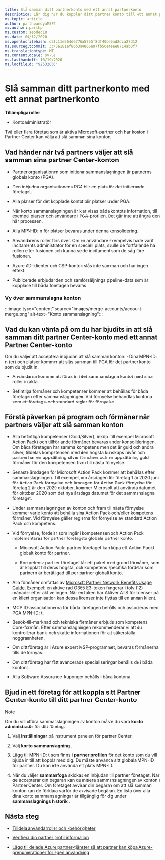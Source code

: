 ```yaml
---
title: Slå samman ditt partnerkonto med ett annat partnerkonto
description: Lär dig hur du kopplar ditt partner konto till ett annat partner konto i Partner Center – för företag som är aktiva Microsoft-partner i Partner Center.
ms.topic: article
author: parthpandyaMSFT
ms.author: parthp
ms.custom: seodec18
ms.date: 06/12/2020
ms.openlocfilehash: d38c11e564d6776a5755f8df40ba6ad2dca27d12
ms.sourcegitcommit: 3c45a181ef86b3a4866e97fb50efeae8714ab3f7
ms.translationtype: MT
ms.contentlocale: sv-SE
ms.lasthandoff: 10/19/2020
ms.locfileid: "92532033"
---
```

# <a name="merge-your-partner-account-with-another-partner-account"></a>Slå samman ditt partnerkonto med ett annat partnerkonto

**Tillämpliga roller**

- Kontoadministratör

Två eller flera företag som är aktiva Microsoft-partner och har konton i Partner Center kan välja att slå samman sina konton.

## <a name="what-happens-when-two-partners-elect-to-merge-their-partner-center-accounts"></a>Vad händer när två partners väljer att slå samman sina partner Center-konton

- Partner organisationen som initierar sammanslagningen är partnerns globala konto (PGA).

- Den inbjudna organisationens PGA blir en plats för det initierande företaget.

- Alla platser för det kopplade kontot blir platser under PGA.

- När konto sammanslagningen är klar visas båda kontots information, till exempel platser och användare i PGA-profilen. Det går inte att ångra den här processen.

- Alla MPN-ID: n för platser bevaras under denna konsolidering.

- Användarens roller förs över. Om en användare exempelvis hade varit incitaments administratör för en speciell plats, skulle de fortfarande ha rollen efter fusionen och kunna se de incitament som de såg före fusionen.

- Azure AD-klienter och CSP-konton slås inte samman och har ingen effekt.

- Publicerade erbjudanden och samförsäljnings pipeline-data som är kopplade till båda företagen bevaras

### <a name="view-of-merged-accounts"></a>Vy över sammanslagna konton

:::image type="content" source="images/merge-accounts/account-merge.png" alt-text="Konto sammanslagning":::

## <a name="what-to-expect-if-you-have-been-invited-to-merge-your-partner-center-account-with-another-partner-center-account"></a>Vad du kan vänta på om du har bjudits in att slå samman ditt partner Center-konto med ett annat Partner Center-konto

Om du väljer att acceptera inbjudan att slå samman konton: · Dina MPN-ID: n (er) och platser kommer att slås samman till PGA för det partner konto som du bjudit in.

- Användarna kommer att föras in i det sammanslagna kontot med sina roller intakta.

- Befintliga förmåner och kompetenser kommer att behållas för båda företagen efter sammanslagningen. Vid förnyelse behandlas kontona som ett företags-och standard regler för förnyelse.

## <a name="understand-the-impacts-to-programs-and-benefits-when-partners-elect-to-merge-accounts"></a>Förstå påverkan på program och förmåner när partners väljer att slå samman konton

- Alla befintliga kompetenser (Gold/Silver), inköp (till exempel Microsoft Action Pack) och tillhör ande förmåner bevaras under konsolideringen. Om båda företagen har samma kompetens men det är guld och andra silver, tilldelas kompetensen med den högsta kunskaps nivån och partner har en uppsättning silver förmåner och en uppsättning guld förmåner för den kompetensen fram till nästa förnyelse. 

- Senaste årsdagen för Microsoft Action Pack kommer att behållas efter sammanslagningen. Till exempel, om årsdagen för företag 1 är 2020 juni för Action Pack förnyelse och årsdagen för Action Pack förnyelse för företag 2 är den 2020 oktober, kommer Microsoft att använda datumet för oktober 2020 som det nya årsdags datumet för det sammanslagna företaget.

- Under sammanslagningen av konton och fram till nästa förnyelse kommer varje konto att behålla sina Action Pack-och/eller kompetens förmåner. Vid förnyelse gäller reglerna för förnyelse av standard Action Pack och kompetens.

- Vid förnyelse, fördelar som ingår i kompetensen och Action Pack implementeras för partner företagets globala partner konto:

  - Microsoft Action Pack: partner företaget kan köpa ett Action Packt globalt konto för partner.

  - Kompetens: partner företaget får ett paket med grund förmåner, som är kopplat till deras högsta, och kompetens specifika fördelar som partnern är berättigad till per partner globalt konto.

- Alla förmåner omfattas av [Microsoft Partner Network Benefits Usage Guide](https://aka.ms/partner-benefits-use-guide). Exempel: en aktive rad O365 E3-token fungerar i tolv (12) månader efter aktiveringen. När en token har Aktiver ATS för licenser på en klient organisation kan dessa licenser inte flyttas till en annan klient.

- MCP ID-associationerna för båda företagen behålls och associeras med PGA MPN-ID: t.

- Besök-till-marknad och tekniska förmåner erbjuds som kompetens Core-förmån. Efter sammanslagningen rekommenderar vi att du kontrollerar bank-och skatte informationen för att säkerställa noggrannheten.

- Om ditt företag är i Azure expert MSP-programmet, bevaras förmånerna tills de förnyas.

- Om ditt företag har fått avancerade specialiseringar behålls de i båda kontona.

- Alla Software Assurance-kuponger behålls i båda kontona. 

## <a name="invite-a-company-to-merge-their-partner-center-account-with-your-partner-center-account"></a>Bjud in ett företag för att koppla sitt Partner Center-konto till ditt partner Center-konto

>[!Note]
>Om du vill utföra sammanslagningen av konton måste du vara **konto administratör** för ditt företag.

1. Välj **Inställningar** på instrument panelen för partner Center. 

2. Välj **konto sammanslagning** .

3. Lägg till MPN-ID: t som finns i **partner profilen** för det konto som du vill bjuda in till att koppla med dig. Du måste använda sitt globala MPN-ID för partner. Du kan inte använda ett plats MPN-ID.

4. När du väljer **sammanfoga** skickas en inbjudan till partner företaget. När de accepterar din begäran kan du initiera sammanslagningen av konton i Partner Center. Om företaget avvisar din begäran om att slå samman konton kan de förklara varför de avvisade begäran. En lista över alla dina konto sammanslagningar är tillgänglig för dig under **sammanslagnings historik** .

## <a name="next-steps"></a>Nästa steg

- [Tilldela användarroller och -behörigheter](permissions-overview.md)

- [Verifiera din partner profil information](update-your-partner-profile.md)

- [Lägg till delade Azure partner-tjänster så att partner kan köpa Azure-prenumerationer för egen användning](shared-services.md)
